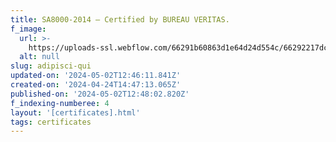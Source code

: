 ```yaml
---
title: SA8000-2014 – Certified by BUREAU VERITAS.
f_image:
  url: >-
    https://uploads-ssl.webflow.com/66291b60863d1e64d24d554c/66292217dc72fa5b64241903_Mask%20Group%2017.png
  alt: null
slug: adipisci-qui
updated-on: '2024-05-02T12:46:11.841Z'
created-on: '2024-04-24T14:47:13.065Z'
published-on: '2024-05-02T12:48:02.820Z'
f_indexing-numberee: 4
layout: '[certificates].html'
tags: certificates
---
```



